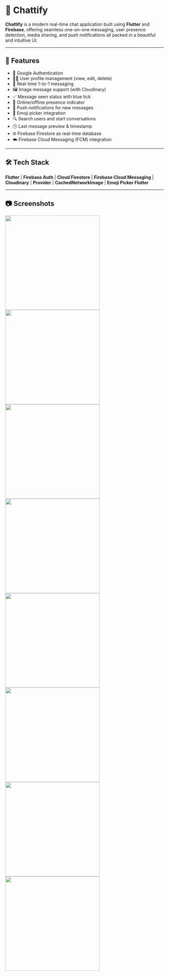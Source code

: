 # 💬 Chattify

**Chattify** is a modern real-time chat application built using **Flutter** and **Firebase**, offering seamless one-on-one messaging, user presence detection, media sharing, and push notifications  all packed in a beautiful and intuitive UI.

---

## 🚀 Features

- 🔐 Google Authentication
- 🧑‍💼 User profile management (view, edit, delete)
- 💬 Real-time 1-to-1 messaging
- 🖼️ Image message support (with Cloudinary)
- ✅ Message seen status with blue tick
- 📡 Online/offline presence indicator
- 🔔 Push notifications for new messages
- 🧪 Emoji picker integration
- 🔍 Search users and start conversations
- 🕒 Last message preview & timestamp
- 🌐 Firebase Firestore as real-time database
- ☁️ Firebase Cloud Messaging (FCM) integration

---


## 🛠️ Tech Stack

**Flutter** | **Firebase Auth** | **Cloud Firestore** | **Firebase Cloud Messaging** | **Cloudinary** | **Provider** | **CachedNetworkImage** | **Emoji Picker Flutter**

---

## 📷 Screenshots
<p float="left">
  <img src="https://github.com/user-attachments/assets/8899562b-00c3-45ea-8ca3-17af4bcab9d1" width="300" />
  <img src="https://github.com/user-attachments/assets/d8aae710-7912-4605-b5b2-265a5757a45b" width="300" />
  <img src="https://github.com/user-attachments/assets/a9440afa-2748-4ad9-8145-d5a30682f2a2" width="300" />
  <img src="https://github.com/user-attachments/assets/34534b0a-25a6-4f51-92e6-b841f82118f2" width="300" />
  <img src="https://github.com/user-attachments/assets/78338b39-c299-4f09-8cf8-96659e5b2951" width="300" />
  <img src="https://github.com/user-attachments/assets/38855dfc-d365-4ebd-a576-a011773fd235" width="300" />
  <img src="https://github.com/user-attachments/assets/146331b6-b3bb-430e-b03b-c12a77974be3" width="300" />
  <img src="https://github.com/user-attachments/assets/4633a382-5a14-44bf-8280-e9f1555161ca" width="300" />
</p>

